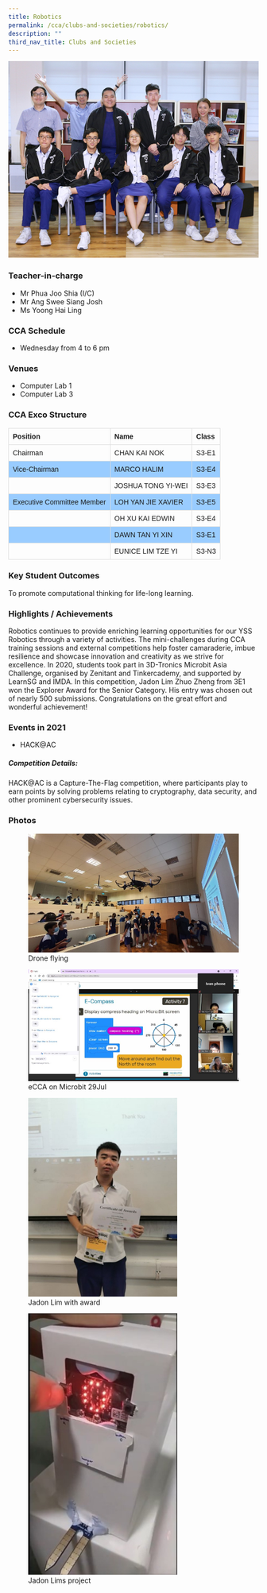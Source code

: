 ```yaml
---
title: Robotics
permalink: /cca/clubs-and-societies/robotics/
description: ""
third_nav_title: Clubs and Societies
---
```


![](/images/StudDevelopment/CCAs/Clubs_Societies/Robotics/robotics_2023.JPG)

### Teacher-in-charge
* Mr Phua Joo Shia (I/C)
* Mr Ang Swee Siang Josh
* Ms Yoong Hai Ling

### CCA Schedule
* Wednesday from 4 to 6 pm

### Venues
* Computer Lab 1
* Computer Lab 3

### CCA Exco Structure

<style>
table {
  font-family: arial, sans-serif;
  border-collapse: collapse;
  width: 100%;
}

td, th {
  border: 1px solid #dddddd;
  text-align: left;
  padding: 8px;
}

tr:nth-child(even) {
  background-color: #99ccff;
}
</style>



| Position | Name | Class |
| -------- | -------- | -------- |
| Chairman     | 	CHAN KAI NOK      | 	S3-E1     |
| Vice-Chairman     | MARCO HALIM    | 	S3-E4     |
|      | 	JOSHUA TONG YI-WEI    | S3-E3     |
| Executive Committee Member     | LOH YAN JIE XAVIER     | S3-E5     |
|      | OH XU KAI EDWIN     | S3-E4     |
|      | DAWN TAN YI XIN     | S3-E1     |
|      | EUNICE LIM TZE YI      | S3-N3     |


### Key Student Outcomes

To promote computational thinking for life-long learning.

### Highlights / Achievements

Robotics continues to provide enriching learning opportunities for our YSS Robotics through a variety of activities. The mini-challenges during CCA training sessions and external competitions help foster camaraderie, imbue resilience and showcase innovation and creativity as we strive for excellence. In 2020, students took part in 3D-Tronics Microbit Asia Challenge, organised by Zenitant and Tinkercademy, and supported by LearnSG and IMDA. In this competition, Jadon Lim Zhuo Zheng from 3E1 won the Explorer Award for the Senior Category. His entry was chosen out of nearly 500 submissions. Congratulations on the great effort and wonderful achievement! 

### Events in 2021
* HACK@AC

##### Competition Details:

HACK@AC is a Capture-The-Flag competition, where participants play to earn points by solving problems relating to cryptography, data security, and other prominent cybersecurity issues.

### Photos

<figure><img src="/images/StudDevelopment/CCAs/Clubs_Societies/Robotics/Robotics-1.jpg"><figcaption>Drone flying</figcaption></figure>

<figure><img src="/images/StudDevelopment/CCAs/Clubs_Societies/Robotics/Robotics-2.jpg"><figcaption>eCCA on Microbit 29Jul</figcaption></figure>

<figure><img src="/images/StudDevelopment/CCAs/Clubs_Societies/Robotics/Robotics-3a.jpeg" alt="Jadon Lim with award" style="width:300px;"><figcaption>Jadon Lim with award</figcaption></figure>

<figure><img src="/images/StudDevelopment/CCAs/Clubs_Societies/Robotics/Robotics-4a.jpg" alt="Jadon Lims project" style="width:300px;"><figcaption>Jadon Lims project</figcaption></figure>